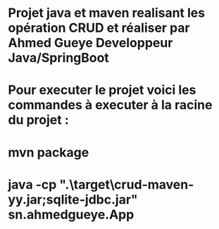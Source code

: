 # Projet java et maven realisant les opération CRUD et réaliser par Ahmed Gueye Developpeur Java/SpringBoot
#
# Pour executer le projet voici les commandes à executer à la racine du projet : 
#   mvn package
#   java -cp ".\target\crud-maven-yy.jar;sqlite-jdbc.jar" sn.ahmedgueye.App
